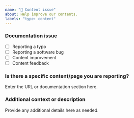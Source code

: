 ```yaml
---
name: "📖 Content issue"
about: Help improve our contents.
labels: "type: content"
---
```


### Documentation issue

<!-- (Update "[ ]" to "[x]" to check a box) -->

- [ ] Reporting a typo
- [ ] Reporting a software bug
- [ ] Content improvement
- [ ] Content feedback

### Is there a specific content/page you are reporting?

Enter the URL or documentation section here.

### Additional context or description

Provide any additional details here as needed.
